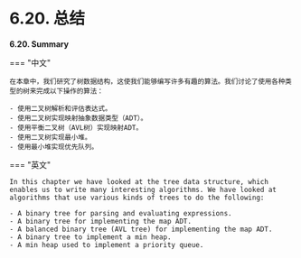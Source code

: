 # 6.20. 总结

**6.20. Summary**

=== "中文"

    在本章中，我们研究了树数据结构，这使我们能够编写许多有趣的算法。我们讨论了使用各种类型的树来完成以下操作的算法：
    
    - 使用二叉树解析和评估表达式。
    - 使用二叉树实现映射抽象数据类型（ADT）。
    - 使用平衡二叉树（AVL树）实现映射ADT。
    - 使用二叉树实现最小堆。
    - 使用最小堆实现优先队列。

=== "英文"


    In this chapter we have looked at the tree data structure, which enables us to write many interesting algorithms. We have looked at algorithms that use various kinds of trees to do the following:
    
    - A binary tree for parsing and evaluating expressions.
    - A binary tree for implementing the map ADT.
    - A balanced binary tree (AVL tree) for implementing the map ADT.
    - A binary tree to implement a min heap.
    - A min heap used to implement a priority queue.
